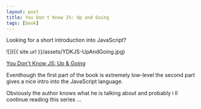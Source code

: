 ```yaml
---
layout: post
title: You Don't Know JS: Up and Going
tags: [book]
---
```


Looking for a short introduction into JavaScript?

![]({{ site.url }}/assets/YDKJS-UpAndGoing.jpg)

[You Don't Know JS: Up & Going](https://www.amazon.com/You-Dont-Know-JS-Going/dp/1491924462/ref=sr_1_1?ie=UTF8&qid=1487921052&sr=8-1&keywords=you+dont+know+js)

Eventhough the first part of the book is extremely low-level the second part gives a nice intro into the JavaScript language.

Obviously the author knows what he is talking about and probably i ll continue reading this series ...

